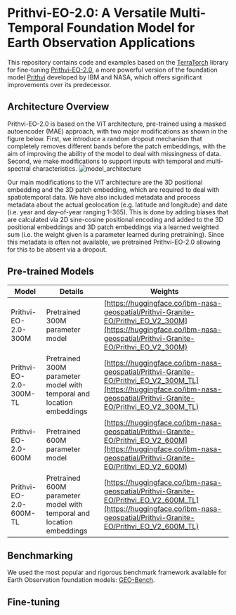 # Prithvi-EO-2.0: A Versatile Multi-Temporal Foundation Model for Earth Observation Applications
This repository contains code and examples based on the [TerraTorch](github.com/IBM/terratorch) library for fine-tuning [Prithvi-EO-2.0](https://huggingface.co/ibm-nasa-geospatial/Prithvi-Granite-EO), a more powerful version of the foundation model [Prithvi](https://huggingface.co/ibm-nasa-geospatial/Prithvi-100M) developed by IBM and NASA, which offers significant improvements over its predecessor.
## Architecture Overview

Prithvi-EO-2.0 is based on the ViT architecture, pre-trained using a masked autoencoder (MAE) approach, with two major modifications as shown in the figure below. First, we introduce a random dropout mechanism that completely removes different bands before the patch embeddings, with the aim of improving the ability of the model to deal with missingness of data. Second, we make modifications to support inputs with temporal and multi-spectral characteristics. 
![model_architecture](https://github.com/user-attachments/assets/d9d52807-f7ca-48bc-b010-e5178f790155)

Our main modifications to the ViT architecture are the 3D positional embedding and the 3D patch embedding, which are required to deal with spatiotemporal data. We have also included metadata and process metadata about the actual geolocation (e.g. latitude and longitude) and date (i.e. year and day-of-year ranging 1-365). This is done by adding biases that are calculated via 2D sine-cosine positional encoding and added to the 3D positional embeddings and 3D patch embeddings via a learned weighted sum (i.e. the weight given is a parameter learned during pretraining). Since this metadata is often not available, we pretrained Prithvi-EO-2.0 allowing for this to be absent via a dropout.

## Pre-trained Models

| Model | Details | Weights |
| ------------- | ------------- | ------------- |
|Prithvi-EO-2.0-300M   | Pretrained 300M parameter model  | [https://huggingface.co/ibm-nasa-geospatial/Prithvi-Granite-EO/Prithvi_EO_V2_300M](https://huggingface.co/ibm-nasa-geospatial/Prithvi-Granite-EO/Prithvi_EO_V2_300M)  |
|Prithvi-EO-2.0-300M-TL   | Pretrained 300M parameter model with temporal and location embeddings | [https://huggingface.co/ibm-nasa-geospatial/Prithvi-Granite-EO/Prithvi_EO_V2_300M_TL](https://huggingface.co/ibm-nasa-geospatial/Prithvi-Granite-EO/Prithvi_EO_V2_300M_TL)  |
|Prithvi-EO-2.0-600M   | Pretrained 600M parameter model  | [https://huggingface.co/ibm-nasa-geospatial/Prithvi-Granite-EO/Prithvi_EO_V2_600M](https://huggingface.co/ibm-nasa-geospatial/Prithvi-Granite-EO/Prithvi_EO_V2_600M) |
|Prithvi-EO-2.0-600M-TL   | Pretrained 600M parameter model with temporal and location embeddings | [https://huggingface.co/ibm-nasa-geospatial/Prithvi-Granite-EO/Prithvi_EO_V2_600M_TL](https://huggingface.co/ibm-nasa-geospatial/Prithvi-Granite-EO/Prithvi_EO_V2_600M_TL)   |


## Benchmarking

We used the most popular and rigorous benchmark framework available for Earth Observation foundation models: [GEO-Bench](https://github.com/ServiceNow/geo-bench). 

## Fine-tuning
